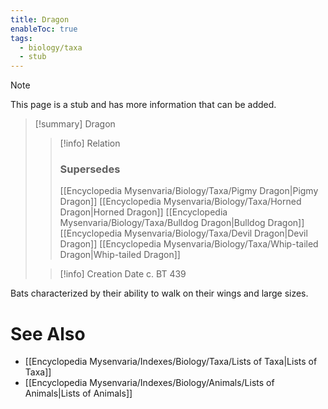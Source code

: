 ```yaml
---
title: Dragon
enableToc: true
tags:
  - biology/taxa
  - stub
---
```


> [!note]
> This page is a stub and has more information that can be added.

> [!summary] Dragon
> > [!info] Relation
> > ### Supersedes 
> > [[Encyclopedia Mysenvaria/Biology/Taxa/Pigmy Dragon|Pigmy Dragon]]
> > [[Encyclopedia Mysenvaria/Biology/Taxa/Horned Dragon|Horned Dragon]]
> > [[Encyclopedia Mysenvaria/Biology/Taxa/Bulldog Dragon|Bulldog Dragon]]
> > [[Encyclopedia Mysenvaria/Biology/Taxa/Devil Dragon|Devil Dragon]]
> > [[Encyclopedia Mysenvaria/Biology/Taxa/Whip-tailed Dragon|Whip-tailed Dragon]]
>
> > [!info] Creation Date
> > c. BT 439

Bats characterized by their ability to walk on their wings and large sizes.

# See Also
- [[Encyclopedia Mysenvaria/Indexes/Biology/Taxa/Lists of Taxa|Lists of Taxa]]
- [[Encyclopedia Mysenvaria/Indexes/Biology/Animals/Lists of Animals|Lists of Animals]]
